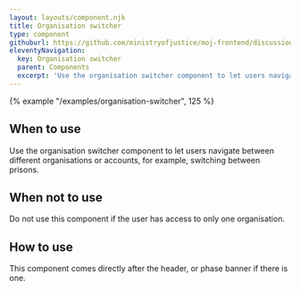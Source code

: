 ```yaml
---
layout: layouts/component.njk
title: Organisation switcher
type: component
githuburl: https://github.com/ministryofjustice/moj-frontend/discussions/239
eleventyNavigation:
  key: Organisation switcher
  parent: Components
  excerpt: 'Use the organisation switcher component to let users navigate between different organisations or accounts, for example, switching between prisons.'
---
```


{% example "/examples/organisation-switcher", 125 %}

## When to use

Use the organisation switcher component to let users navigate between different organisations or accounts, for example, switching between prisons.

## When not to use

Do not use this component if the user has access to only one organisation.

## How to use

This component comes directly after the header, or phase banner if there is one.
